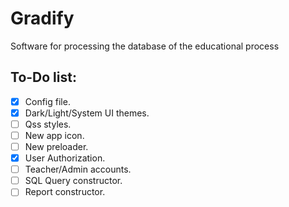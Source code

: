 # Gradify
Software for processing the database of the educational process


## To-Do list:
- [X] Config file.
- [X] Dark/Light/System UI themes.
- [ ] Qss styles.
- [ ] New app icon.
- [ ] New preloader.
- [X] User Authorization.
- [ ] Teacher/Admin accounts.
- [ ] SQL Query constructor.
- [ ] Report constructor.
